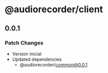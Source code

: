 # @audiorecorder/client

## 0.0.1

### Patch Changes

- Version inicial
- Updated dependencies
  - @audiorecorder/common@0.0.1
